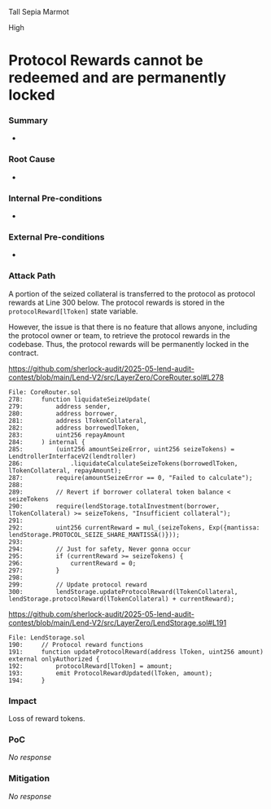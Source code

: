 Tall Sepia Marmot

High

# Protocol Rewards cannot be redeemed and are permanently locked

### Summary

-

### Root Cause

-

### Internal Pre-conditions

-

### External Pre-conditions

-

### Attack Path

A portion of the seized collateral is transferred to the protocol as protocol rewards at Line 300 below. The protocol rewards is stored in the `protocolReward[lToken]` state variable.

However, the issue is that there is no feature that allows anyone, including the protocol owner or team, to retrieve the protocol rewards in the codebase. Thus, the protocol rewards will be permanently locked in the contract.

https://github.com/sherlock-audit/2025-05-lend-audit-contest/blob/main/Lend-V2/src/LayerZero/CoreRouter.sol#L278

```solidity
File: CoreRouter.sol
278:     function liquidateSeizeUpdate(
279:         address sender,
280:         address borrower,
281:         address lTokenCollateral,
282:         address borrowedlToken,
283:         uint256 repayAmount
284:     ) internal {
285:         (uint256 amountSeizeError, uint256 seizeTokens) = LendtrollerInterfaceV2(lendtroller)
286:             .liquidateCalculateSeizeTokens(borrowedlToken, lTokenCollateral, repayAmount);
287:         require(amountSeizeError == 0, "Failed to calculate");
288: 
289:         // Revert if borrower collateral token balance < seizeTokens
290:         require(lendStorage.totalInvestment(borrower, lTokenCollateral) >= seizeTokens, "Insufficient collateral");
291: 
292:         uint256 currentReward = mul_(seizeTokens, Exp({mantissa: lendStorage.PROTOCOL_SEIZE_SHARE_MANTISSA()}));
293: 
294:         // Just for safety, Never gonna occur
295:         if (currentReward >= seizeTokens) {
296:             currentReward = 0;
297:         }
298: 
299:         // Update protocol reward
300:         lendStorage.updateProtocolReward(lTokenCollateral, lendStorage.protocolReward(lTokenCollateral) + currentReward);
```

https://github.com/sherlock-audit/2025-05-lend-audit-contest/blob/main/Lend-V2/src/LayerZero/LendStorage.sol#L191

```solidity
File: LendStorage.sol
190:     // Protocol reward functions
191:     function updateProtocolReward(address lToken, uint256 amount) external onlyAuthorized {
192:         protocolReward[lToken] = amount;
193:         emit ProtocolRewardUpdated(lToken, amount);
194:     }
```


### Impact

Loss of reward tokens.

### PoC

_No response_

### Mitigation

_No response_